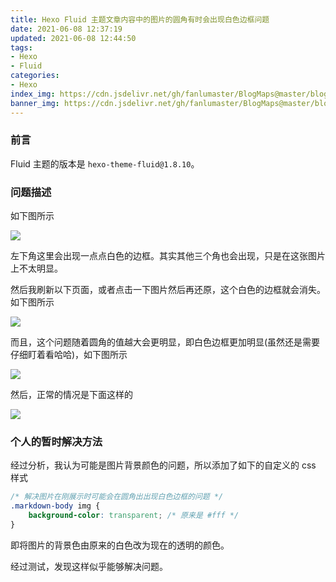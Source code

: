 ```yaml
---
title: Hexo Fluid 主题文章内容中的图片的圆角有时会出现白色边框问题
date: 2021-06-08 12:37:19
updated: 2021-06-08 12:44:50
tags:
- Hexo
- Fluid
categories:
- Hexo
index_img: https://cdn.jsdelivr.net/gh/fanlumaster/BlogMaps@master/blogs/pictures/20210608124424.png
banner_img: https://cdn.jsdelivr.net/gh/fanlumaster/BlogMaps@master/blogs/pictures/20210608124424.png
---
```


### 前言

Fluid 主题的版本是 `hexo-theme-fluid@1.8.10`。

### 问题描述

如下图所示

![](https://cdn.jsdelivr.net/gh/fanlumaster/BlogMaps@master/blogs/pictures/20210608105314.png)

左下角这里会出现一点点白色的边框。其实其他三个角也会出现，只是在这张图片上不太明显。

然后我刷新以下页面，或者点击一下图片然后再还原，这个白色的边框就会消失。如下图所示

![](https://cdn.jsdelivr.net/gh/fanlumaster/BlogMaps@master/blogs/pictures/20210608105347.png)

而且，这个问题随着圆角的值越大会更明显，即白色边框更加明显(虽然还是需要仔细盯着看哈哈)，如下图所示

![](https://cdn.jsdelivr.net/gh/fanlumaster/BlogMaps@master/blogs/pictures/20210608114447.png)

然后，正常的情况是下面这样的

![](https://cdn.jsdelivr.net/gh/fanlumaster/BlogMaps@master/blogs/pictures/20210608114512.png)

### 个人的暂时解决方法

经过分析，我认为可能是图片背景颜色的问题，所以添加了如下的自定义的 css 样式

```css
/* 解决图片在刚展示时可能会在圆角出出现白色边框的问题 */
.markdown-body img {
    background-color: transparent; /* 原来是 #fff */
}
```

即将图片的背景色由原来的白色改为现在的透明的颜色。

经过测试，发现这样似乎能够解决问题。
